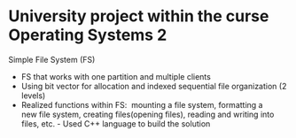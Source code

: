 # University project within the curse Operating Systems 2 

Simple File System (FS)
- FS that works with one partition and multiple clients
- Using bit vector for allocation and indexed sequential file organization (2 levels)
- Realized functions within FS:  mounting a file system, formatting a new file system, creating files(opening files), reading and writing into files, etc.
- Used C++ language to build the solution
